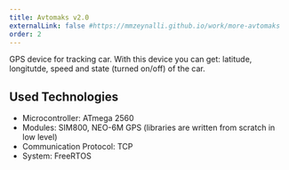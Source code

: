 ```yaml
---
title: Avtomaks v2.0
externalLink: false #https://mmzeynalli.github.io/work/more-avtomaks
order: 2
---
```


GPS device for tracking car. With this device you can get: latitude, longitutde, speed and state (turned on/off) of the car.

## Used Technologies
* Microcontroller: ATmega 2560
* Modules: SIM800, NEO-6M GPS (libraries are written from scratch in low level)
* Communication Protocol: TCP
* System: FreeRTOS